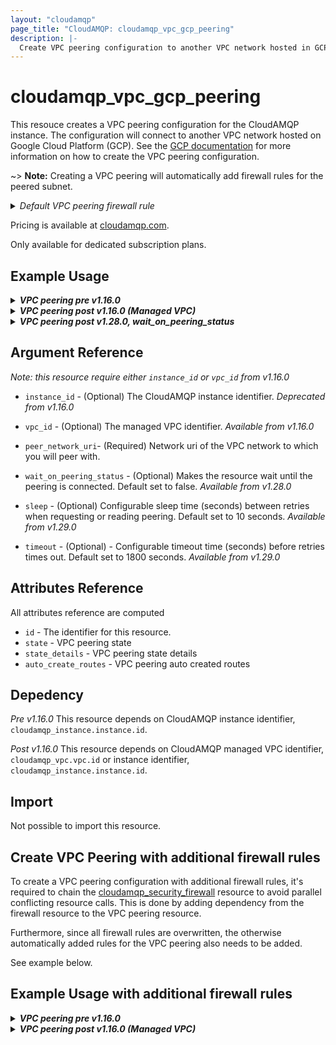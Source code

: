 ```yaml
---
layout: "cloudamqp"
page_title: "CloudAMQP: cloudamqp_vpc_gcp_peering"
description: |-
  Create VPC peering configuration to another VPC network hosted in GCP
---
```


# cloudamqp_vpc_gcp_peering

This resouce creates a VPC peering configuration for the CloudAMQP instance. The configuration will connect to another VPC network hosted on Google Cloud Platform (GCP). See the [GCP documentation](https://cloud.google.com/vpc/docs/using-vpc-peering) for more information on how to create the VPC peering configuration.

~> **Note:** Creating a VPC peering will automatically add firewall rules for the peered subnet.

<details>
 <summary>
    <i>Default VPC peering firewall rule</i>
  </summary>

```hcl
rules {
  Description = "VPC peer request"
  ip          = "<VPC peered subnet>"
  ports       = [15672]
  services    = ["AMQP", "AMQPS", "HTTPS", "STREAM", "STREAM_SSL"]
}
```

</details>

Pricing is available at [cloudamqp.com](https://www.cloudamqp.com/plans.html).

Only available for dedicated subscription plans.

## Example Usage

<details>
  <summary>
    <b>
      <i>VPC peering pre v1.16.0</i>
    </b>
  </summary>

```hcl
# Configure CloudAMQP provider
provider "cloudamqp" {
  apikey = var.cloudamqp_customer_api_key
}

# CloudAMQP instance
resource "cloudamqp_instance" "instance" {
  name   = "terraform-vpc-peering"
  plan   = "bunny-1"
  region = "google-compute-engine::europe-north1"
  tags   = ["terraform"]
  vpc_subnet = "10.40.72.0/24"
}

# VPC information
data "cloudamqp_vpc_gcp_info" "vpc_info" {
  instance_id = cloudamqp_instance.instance.id
}

# VPC peering configuration
resource "cloudamqp_vpc_gcp_peering" "vpc_peering_request" {
  instance_id = cloudamqp_instance.instance.id
  peer_network_uri = "https://www.googleapis.com/compute/v1/projects/<PROJECT-NAME>/global/networks/<NETWORK-NAME>"
}
```

</details>

<details>
  <summary>
    <b>
      <i>VPC peering post v1.16.0 (Managed VPC)</i>
    </b>
  </summary>

```hcl
# Configure CloudAMQP provider
provider "cloudamqp" {
  apikey = var.cloudamqp_customer_api_key
}

# Managed VPC resource
resource "cloudamqp_vpc" "vpc" {
  name = "<VPC name>"
  region = "google-compute-engine::europe-north1"
  subnet = "10.56.72.0/24"
  tags = []
}

# CloudAMQP instance
resource "cloudamqp_instance" "instance" {
  name   = "terraform-vpc-peering"
  plan   = "bunny-1"
  region = "google-compute-engine::europe-north1"
  tags   = ["terraform"]
  vpc_id = cloudamqp_vpc.vpc.id
}

# VPC information
data "cloudamqp_vpc_gcp_info" "vpc_info" {
  vpc_id = cloudamqp_vpc.vpc.info
  # or
  # instance_id = cloudamqp_instance.instance.id
}

# VPC peering configuration
resource "cloudamqp_vpc_gcp_peering" "vpc_peering_request" {
  vpc_id = cloudamqp_vpc.vpc.id
  # or
  # instance_id = cloudamqp_instance.instance.id
  peer_network_uri = "https://www.googleapis.com/compute/v1/projects/<PROJECT-NAME>/global/networks/<NETWORK-NAME>"
}
```

</details>

<details>
  <summary>
    <b>
      <i>VPC peering post v1.28.0, wait_on_peering_status </i>
    </b>
  </summary>

Default peering request, no need to set `wait_on_peering_status`. It's default set to false and will not wait on peering status.

```hcl
resource "cloudamqp_vpc_gcp_peering" "vpc_peering_request" {
  vpc_id = cloudamqp_vpc.vpc.id
  peer_network_uri = "https://www.googleapis.com/compute/v1/projects/<PROJECT-NAME>/global/networks/<NETWORK-NAME>"
}
```

Peering request and waiting for peering status.

```hcl
resource "cloudamqp_vpc_gcp_peering" "vpc_peering_request" {
  vpc_id = cloudamqp_vpc.vpc.id
  wait_on_peering_status = true
  peer_network_uri = "https://www.googleapis.com/compute/v1/projects/<PROJECT-NAME>/global/networks/<NETWORK-NAME>"
}
```

</details>

## Argument Reference

 *Note: this resource require either `instance_id` or `vpc_id` from v1.16.0*

* `instance_id` - (Optional) The CloudAMQP instance identifier. *Deprecated from v1.16.0*

* `vpc_id` - (Optional) The managed VPC identifier. *Available from v1.16.0*

* `peer_network_uri`- (Required) Network uri of the VPC network to which you will peer with.

* `wait_on_peering_status` - (Optional) Makes the resource wait until the peering is connected.
Default set to false. *Available from v1.28.0*

* `sleep` - (Optional) Configurable sleep time (seconds) between retries when requesting or reading
peering. Default set to 10 seconds. *Available from v1.29.0*

* `timeout` - (Optional) - Configurable timeout time (seconds) before retries times out. Default set
to 1800 seconds. *Available from v1.29.0*

## Attributes Reference

All attributes reference are computed

* `id` - The identifier for this resource.
* `state` - VPC peering state
* `state_details` - VPC peering state details
* `auto_create_routes` - VPC peering auto created routes

## Depedency

*Pre v1.16.0*
This resource depends on CloudAMQP instance identifier, `cloudamqp_instance.instance.id`.

*Post v1.16.0*
This resource depends on CloudAMQP managed VPC identifier, `cloudamqp_vpc.vpc.id` or instance identifier, `cloudamqp_instance.instance.id`.

## Import

Not possible to import this resource.

## Create VPC Peering with additional firewall rules

To create a VPC peering configuration with additional firewall rules, it's required to chain the [cloudamqp_security_firewall](https://registry.terraform.io/providers/cloudamqp/cloudamqp/latest/docs/resources/security_firewall)
resource to avoid parallel conflicting resource calls. This is done by adding dependency from the firewall resource to the VPC peering resource.

Furthermore, since all firewall rules are overwritten, the otherwise automatically added rules for the VPC peering also needs to be added.

See example below.

## Example Usage with additional firewall rules

<details>
  <summary>
    <b>
      <i>VPC peering pre v1.16.0</i>
    </b>
  </summary>

```hcl
# VPC peering configuration
resource "cloudamqp_vpc_gcp_peering" "vpc_peering_request" {
  instance_id = cloudamqp_instance.instance.id
  peer_network_uri = var.peer_network_uri
}

# Firewall rules
resource "cloudamqp_security_firewall" "firewall_settings" {
  instance_id = cloudamqp_instance.instance.id

  # Default VPC peering rule
  rules {
    ip          =  var.peer_subnet
    ports       = [15672]
    services    = ["AMQP","AMQPS", "STREAM", "STREAM_SSL"]
    description = "VPC peering for <NETWORK>"
  }

  rules {
    ip          = "192.168.0.0/24"
    ports       = [4567, 4568]
    services    = ["AMQP","AMQPS", "HTTPS"]
  }

  depends_on = [
    cloudamqp_vpc_gcp_peering.vpc_peering_request
  ]
}
```

</details>

<details>
  <summary>
    <b>
      <i>VPC peering post v1.16.0 (Managed VPC)</i>
    </b>
  </summary>

```hcl
# VPC peering configuration
resource "cloudamqp_vpc_gcp_peering" "vpc_peering_request" {
  vpc_id = cloudamqp_vpc.vpc.id
  # vpc_id prefered over instance_id
  # instance_id = cloudamqp_instance.instance.id
  peer_network_uri = var.peer_network_uri
}

# Firewall rules
resource "cloudamqp_security_firewall" "firewall_settings" {
  instance_id = cloudamqp_instance.instance.id

  # Default VPC peering rule
  rules {
    ip          =  var.peer_subnet
    ports       = [15672]
    services    = ["AMQP","AMQPS", "STREAM", "STREAM_SSL"]
    description = "VPC peering for <NETWORK>"
  }

  rules {
    ip          = "0.0.0.0/0"
    ports       = []
    services    = ["HTTPS"]
    description = "MGMT interface"
  }

  depends_on = [
    cloudamqp_vpc_gcp_peering.vpc_peering_request
  ]
}
```

</details>
